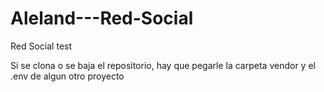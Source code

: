 # Aleland---Red-Social
Red Social test

Si se clona o se baja el repositorio, hay que pegarle la carpeta vendor y el .env de algun otro proyecto
